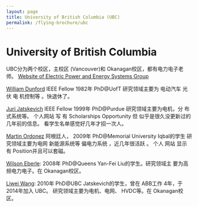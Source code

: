 ```yaml
---
layout: page
title: University of British Columbia (UBC)
permalink: /flying-brochure/ubc
---
```

# University of British Columbia

UBC分为两个校区，主校区 (Vancouver)和 Okanagan校区，都有电力电子老师。
[Website of Electric Power and Energy Systems Group](http://www.ece.ubc.ca/research/electric-power-and-energy-systems-group)

[William Dunford](http://www.ece.ubc.ca/faculty/william-dunford) IEEE Fellow 1982年 PhD@UofT 研究领域主要为 电动汽车
光伏 电 机控制等 。快退休了。

[Juri Jatskevich](http://www.ece.ubc.ca/~jurij/) IEEE Fellow 1999年 PhD@Purdue 研究领域主要为电机，分
布式系统等。 个人网站 写 有 Scholarships Opportunity 但 似乎是很久没更新过的几年前的信息。 看学生名单感觉好几年才招一次人。

[Martin Ordonez](https://www.martinordonez.com/) 阿根廷人， 2009年 PhD@Memorial University Iqbal的学生
研究领域主要为电网 新能源系统等 偏电力系统 ，近几年很活跃 。 个人 网站 显示 有 Position并且可以套磁。

[Wilson Eberle](https://engineering.ok.ubc.ca/about/contact/wilson-eberle/): 2008年 PhD@Queens Yan-Fei Liu的学生。研究领域主
要为高频电力电子。在 Okanagan校区。

[Liwei Wang](https://engineering.ok.ubc.ca/about/contact/liwei-wang/): 2010年 PhD@UBC Jatskevich的学生，曾在 ABB工作 4年，于 2014年加入 UBC。
研究领域主要为电机、电网、 HVDC等。在 Okanagan校区。
